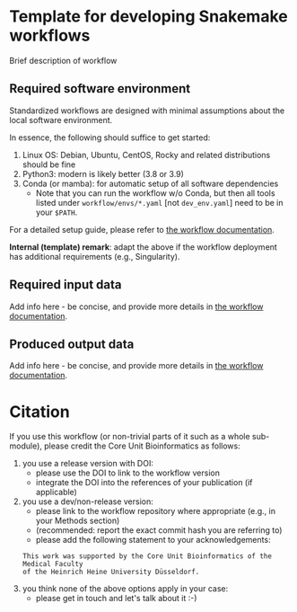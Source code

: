 # Template for developing Snakemake workflows

Brief description of workflow

## Required software environment

Standardized workflows are designed with minimal assumptions about the local software environment.

In essence, the following should suffice to get started:
1. Linux OS: Debian, Ubuntu, CentOS, Rocky and related distributions should be fine
2. Python3: modern is likely better (3.8 or 3.9)
3. Conda (or mamba): for automatic setup of all software dependencies
    - Note that you can run the workflow w/o Conda, but then all tools listed under `workflow/envs/*.yaml` [not `dev_env.yaml`] need to be in your `$PATH`.

For a detailed setup guide, please refer to [the workflow documentation](docs/README.md).

**Internal (template) remark**: adapt the above if the workflow deployment has additional requirements (e.g., Singularity).

## Required input data

Add info here - be concise, and provide more details in [the workflow documentation](docs/README.md).

## Produced output data

Add info here - be concise, and provide more details in [the workflow documentation](docs/README.md).

# Citation

If you use this workflow (or non-trivial parts of it such as a whole sub-module),
please credit the Core Unit Bioinformatics as follows:

1. you use a release version with DOI:
    - please use the DOI to link to the workflow version
    - integrate the DOI into the references of your publication (if applicable)
2. you use a dev/non-release version:
    - please link to the workflow repository where appropriate (e.g., in your Methods section)
    - (recommended: report the exact commit hash you are referring to)
    - please add the following statement to your acknowledgements:
    ```
    This work was supported by the Core Unit Bioinformatics of the Medical Faculty
    of the Heinrich Heine University Düsseldorf.
    ```
3. you think none of the above options apply in your case:
    - please get in touch and let's talk about it :-)
